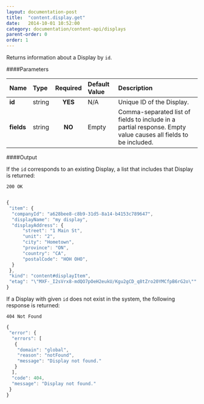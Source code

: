 ```yaml
---
layout: documentation-post
title:  "content.display.get"
date:   2014-10-01 10:52:00
category: documentation/content-api/displays
parent-order: 0
order: 1
---
```


Returns information about a Display by  `id`.

####Parameters

| Name    | Type   | Required | Default Value | Description |
|:--------|:-------|:--------:|:--------------|:------------|
| **id**  | string |  **YES**  | N/A | Unique ID of the Display. |
| **fields**  | string |  **NO**  | Empty | Comma-separated list of fields to include in a partial response. Empty value causes all fields to be included. |

####Output

If the `id` corresponds to an existing Display, a list that includes that Display is returned:

```200 OK```

```javascript

{
 "item": {
  "companyId": "a628bee8-c8b9-31d5-8a14-b4153c789647",
  "displayName": "my display",
  "displayAddress": {
	  "street": "1 Main St",
	  "unit": "2",
	  "city": "Hometown",
	  "province": "ON",
	  "country": "CA",
	  "postalCode": "HOH OHO",
  }
 },
 "kind": "content#displayItem",
 "etag": "\"MXF-_I2sVrx8-mdQO7pOeH2eukU/Kgu2gCD_q8tZro20YMCfpB6rG2o\""
}
```

If a Display with given `id` does not exist in the system, the following response is returned:

```404 Not Found```

```javascript
{
 "error": {
  "errors": [
   {
    "domain": "global",
    "reason": "notFound",
    "message": "Display not found."
   }
  ],
  "code": 404,
  "message": "Display not found."
 }
}
```
